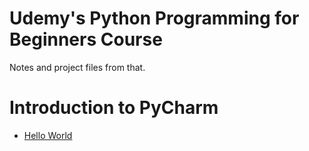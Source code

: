# Udemy's Python Programming for Beginners Course
Notes and project files from that.

# Introduction to PyCharm
- <a href="https://github.com/beef-erikson/PythonProgrammingForBeginnersUdemy/tree/master/PyCharm_Intro/hello_world.py">Hello World</a>
